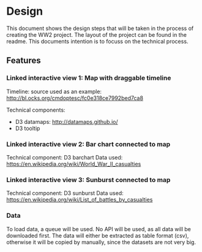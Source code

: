 # Design
This document shows the design steps that will be taken in the process of creating the WW2 project. The layout of the project can be found in the readme. This documents intention is to focuss on the technical process.

## Features

### Linked interactive view 1: Map with draggable timeline

Timeline: source used as an example: http://bl.ocks.org/cmdoptesc/fc0e318ce7992bed7ca8

Technical components: 
- D3 datamaps: http://datamaps.github.io/
- D3 tooltip

### Linked interactive view 2: Bar chart connected to map

Technical component: D3 barchart
Data used: https://en.wikipedia.org/wiki/World_War_II_casualties

### Linked interactive view 3: Sunburst connected to map

Technical component: D3 sunburst
Data used: https://en.wikipedia.org/wiki/List_of_battles_by_casualties


### Data
To load data, a queue will be used. No API will be used, as all data will be downloaded first. The data will either be extracted as table format (csv), otherwise it will be copied by manually, since the datasets are not very big.





